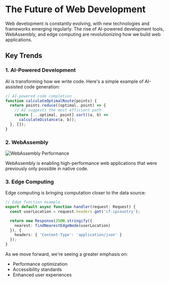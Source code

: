 # The Future of Web Development

Web development is constantly evolving, with new technologies and frameworks emerging regularly.
The rise of AI-powered development tools, WebAssembly, and edge computing are revolutionizing how we build
web applications.

## Key Trends

### 1. AI-Powered Development

AI is transforming how we write code. Here's a simple example of AI-assisted code generation:

```javascript
// AI-powered code completion
function calculateOptimalRoute(points) {
  return points.reduce((optimal, point) => {
    // AI suggests the most efficient path
    return [...optimal, point].sort((a, b) =>
      calculateDistance(a, b));
  }, []);
}
```

### 2. WebAssembly

![WebAssembly Performance](https://images.unsplash.com/photo-1551288049-bebda4e38f71?auto=format&fit=crop&w=1200&q=80)

WebAssembly is enabling high-performance web applications that were previously only possible in native code.

### 3. Edge Computing

Edge computing is bringing computation closer to the data source:

```typescript
// Edge function example
export default async function handler(request: Request) {
  const userLocation = request.headers.get('cf-ipcountry');

  return new Response(JSON.stringify({
    nearest: findNearestEdgeNode(userLocation)
  }), {
    headers: { 'Content-Type': 'application/json' }
  });
}
```

As we move forward, we're seeing a greater emphasis on:
- Performance optimization
- Accessibility standards
- Enhanced user experiences
